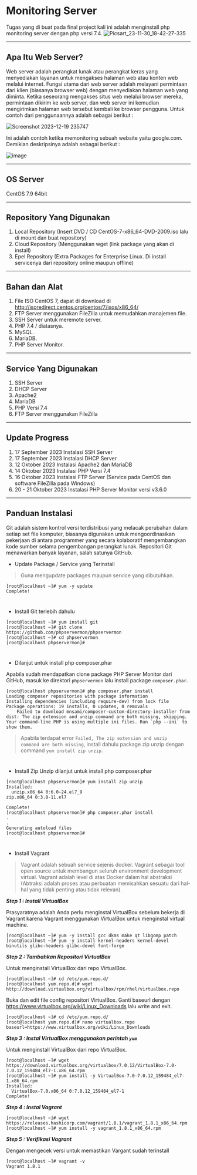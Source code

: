 # Monitoring Server #
Tugas yang di buat pada final project kali ini adalah menginstall php monitoring server dengan php versi 7.4.
![Picsart_23-11-30_18-42-27-335](https://github.com/KsanSir/WebServerForPortofolio/assets/142091461/e1138685-3582-45cc-b7ac-6d92e4921660)

***

## Apa Itu Web Server? ##
Web server adalah perangkat lunak atau perangkat keras yang menyediakan layanan untuk mengakses halaman web atau konten web melalui internet. Fungsi utama dari web server adalah melayani permintaan dari klien (biasanya browser web) dengan menyediakan halaman web yang diminta. Ketika seseorang mengakses situs web melalui browser mereka, permintaan dikirim ke web server, dan web server ini kemudian mengirimkan halaman web tersebut kembali ke browser pengguna. Untuk contoh dari penggunaannya adalah sebagai berikut :

![Screenshot 2023-12-19 235747](https://github.com/KsanSir/WebServerForPortofolio/assets/142091461/4acf821a-636e-4868-ab0b-a1d7829c8e11)

Ini adalah contoh ketika memonitoring sebuah website yaitu google.com. Demikian deskripsinya adalah sebagai berikut :

![image](https://github.com/alifmf2309/Monitoring-Server-menggunakan-PHP-Monitoring-Server/assets/117895406/6a8e9590-b4eb-4c2e-acc7-257b435cca29)
***

## OS Server ##
CentOS 7.9 64bit
***

## Repository Yang Digunakan ##
1. Local Repository (Insert DVD / CD CentOS-7-x86_64-DVD-2009.iso lalu di mount dan buat repository)
2. Cloud Repository (Menggunakan wget (link package yang akan di install)
3. Epel Repository (Extra Packages for Enterprise Linux. Di install servicenya dari repository online maupun offline)
***

## Bahan dan Alat ##
1. File ISO CentOS 7, dapat di download di http://isoredirect.centos.org/centos/7/isos/x86_64/
2. FTP Server menggunakan FileZilla untuk memudahkan manajemen file.
3. SSH Server untuk meremote server.
4. PHP 7.4 / diatasnya.
5. MySQL.
6. MariaDB.
7. PHP Server Monitor.
***

## Service Yang Digunakan ##
1. SSH Server
2. DHCP Server
3. Apache2
4. MariaDB
5. PHP Versi 7.4
6. FTP Server menggunakan FileZilla
***

## Update Progress ##
1. 17 September 2023 Instalasi SSH Server
2. 17 September 2023 Instalasi DHCP Server
3. 12 Oktober 2023  Instalasi Apache2 dan MariaDB
4. 14 Oktober 2023 Instalasi PHP Versi 7.4
5. 16 Oktober 2023 Instalasi FTP Server (Service pada CentOS dan software FileZilla pada Windows)
6. 20 - 21 Oktober 2023 Instalasi PHP Server Monitor versi v3.6.0
***

## Panduan Instalasi ##
Git adalah sistem kontrol versi terdistribusi yang melacak perubahan dalam setiap set file komputer, biasanya digunakan untuk mengoordinasikan pekerjaan di antara programmer yang secara kolaboratif mengembangkan kode sumber selama pengembangan perangkat lunak. Repositori Git menawarkan banyak layanan, salah satunya GitHub.


- Update Package / Service yang Terinstall
>Guna mengupdate packages maupun service yang dibutuhkan.
```
[root@localhost ~]# yum -y update
Complete!
```
#

- Install Git terlebih dahulu
```
[root@localhost ~]# yum install git
[root@localhost ~]# git clone https://github.com/phpservermon/phpservermon
[root@localhost ~]# cd phpservermon
[root@localhost phpservermon]#
```
#

- Dilanjut untuk install php composer.phar

Apabila sudah mendapatkan clone package PHP Server Monitor dari GitHub, masuk ke direktori <code>phpservermon</code> lalu install package <code>composer.phar</code>.
```
[root@localhost phpservermon]# php composer.phar install
Loading composer repositories with package information
Installing dependencies (including require-dev) from lock file
Package operations: 19 installs, 0 updates, 0 removals
    Failed to download mnsami/composer-custom-directory-installer from dist: The zip extension and unzip command are both missing, skipping.
Your command-line PHP is using multiple ini files. Run `php --ini` to show them.
```


>Apabila terdapat error <code>Failed, The zip extension and unzip command are both missing</code>, install dahulu package zip unzip dengan command <code>yum install zip unzip</code>.
#

- Install Zip Unzip dilanjut untuk install php composer.phar
```
[root@localhost phpservermon]# yum install zip unzip
Installed:
  unzip.x86_64 0:6.0-24.el7_9                                                    zip.x86_64 0:3.0-11.el7

Complete!
[root@localhost phpservermon]# php composer.phar install
.
.
Generating autoload files
[root@localhost phpservermon]#
```
#

- Install Vagrant

>Vagrant adalah sebuah service sejenis docker. Vagrant sebagai tool open source untuk membangun seluruh environment development virtual. Vagrant adalah level di atas Docker dalam hal abstraksi (Abtraksi adalah proses atau perbuatan memisahkan sesuatu dari hal-hal yang tidak penting atau tidak relevan).


***Step 1 : Install VirtualBox***

Prasyaratnya adalah Anda perlu menginstal VirtualBox sebelum bekerja di Vagrant karena Vagrant menggunakan VirtualBox untuk menginstal virtual machine.
```
[root@localhost ~]# yum -y install gcc dkms make qt libgomp patch
[root@localhost ~]# yum -y install kernel-headers kernel-devel binutils glibc-headers glibc-devel font-forge
```


***Step 2 : Tambahkan Repositori VirtualBox***

Untuk menginstall VirtualBox dari repo VirtualBox.
```
[root@localhost ~]# cd /etc/yum.repo.d/
[root@localhost yum.repo.d]# wget http://download.virtualbox.org/virtualbox/rpm/rhel/virtualbox.repo
```

Buka dan edit file config repositori VirtualBox. Ganti baseurl dengan https://www.virtualbox.org/wiki/Linux_Downloads lalu write and exit.
```
[root@localhost ~]# cd /etc/yum.repo.d/
[root@localhost yum.repo.d]# nano virtualbox.repo
baseurl=https://www.virtualbox.org/wiki/Linux_Downloads
```


***Step 3 : Instal VirtualBox menggunakan perintah `yum`***

Untuk menginstall VirtualBox dari repo VirtualBox.
```
[root@localhost ~]# wget https://download.virtualbox.org/virtualbox/7.0.12/VirtualBox-7.0-7.0.12_159484_el7-1.x86_64.rpm
[root@localhost ~]# yum install -y VirtualBox-7.0-7.0.12_159484_el7-1.x86_64.rpm
Installed:
  VirtualBox-7.0.x86_64 0:7.0.12_159484_el7-1
Complete!
```

***Step 4 : Instal Vagrant***
```
[root@localhost ~]# wget https://releases.hashicorp.com/vagrant/1.8.1/vagrant_1.8.1_x86_64.rpm
[root@localhost ~]# yum install -y vagrant_1.8.1_x86_64.rpm
```

***Step 5 : Verifikasi Vagrant***

Dengan mengecek versi untuk memastikan Vargant sudah terinstall
```
[root@localhost ~]# vagrant -v
Vagrant 1.8.1
```
